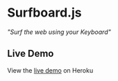 # Surfboard.js
*"Surf the web using your Keyboard"*

## Live Demo
View the [live demo](https://surfboard-js.herokuapp.com/examples.html) on Heroku
